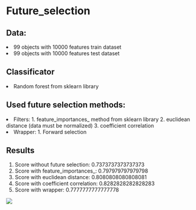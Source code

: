 # Future_selection

## Data:
<li> 99 objects with 10000 features train dataset
<li> 99 objects with 10000 features test dataset

## Classificator
<li> Random forest from sklearn library

## Used future selection methods:
<li> Filters:
1. feature_importances_ method from sklearn library
2. euclidean distance (data must be normalized)
3. coefficient correlation
<li> Wrapper:
1. Forward selection

## Results

1. Score without future selection:     0.7373737373737373
2. Score with feature_importances_:    0.797979797979798
3. Score with euclidean distance:      0.8080808080808081
4. Score with coefficient correlation: 0.8282828282828283
5. Score with wrapper:                 0.7777777777777778

<img src="https://imgur.com/awP2FBW.jpg">
